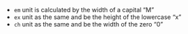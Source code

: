 - `em` unit is calculated by the width of a capital “M”
- `ex` unit as the same and be the height of the lowercase “x”
- `ch` unit as the same and be the width of the zero “0”